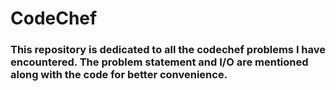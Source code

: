 # CodeChef

### This repository is dedicated to all the codechef problems I have encountered. The problem statement and I/O are mentioned along with the code for better convenience.
